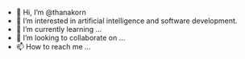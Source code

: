 - 👋 Hi, I’m @thanakorn
- 👀 I’m interested in artificial intelligence and software development.
- 🌱 I’m currently learning ...
- 💞️ I’m looking to collaborate on ...
- 📫 How to reach me ...

<!---
thanakorn/thanakorn is a ✨ special ✨ repository because its `README.md` (this file) appears on your GitHub profile.
You can click the Preview link to take a look at your changes.
--->
